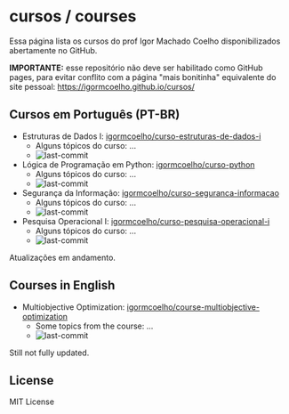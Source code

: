 # cursos / courses

Essa página lista os cursos do prof Igor Machado Coelho disponibilizados abertamente no GitHub.

**IMPORTANTE:** esse repositório não deve ser habilitado como GitHub pages, para evitar conflito com a página "mais bonitinha" equivalente do site pessoal: https://igormcoelho.github.io/cursos/

## Cursos em Português (PT-BR)

- Estruturas de Dados I: [igormcoelho/curso-estruturas-de-dados-i](https://github.com/igormcoelho/curso-estruturas-de-dados-i)
   * Alguns tópicos do curso: ...
   * ![last-commit](https://img.shields.io/github/last-commit/igormcoelho/curso-estruturas-de-dados-i)
- Lógica de Programação em Python: [igormcoelho/curso-python](https://github.com/igormcoelho/curso-python)
   * Alguns tópicos do curso: ...
   * ![last-commit](https://img.shields.io/github/last-commit/igormcoelho/curso-python)
- Segurança da Informação: [igormcoelho/curso-seguranca-informacao](https://igormcoelho.github.io/curso-seguranca-informacao)
   * Alguns tópicos do curso: ...
   * ![last-commit](https://img.shields.io/github/last-commit/igormcoelho/curso-seguranca-informacao)
- Pesquisa Operacional I: [igormcoelho/curso-pesquisa-operacional-i](https://igormcoelho.github.io/curso-pesquisa-operacional-i)
   * Alguns tópicos do curso: ...
   * ![last-commit](https://img.shields.io/github/last-commit/igormcoelho/curso-pesquisa-operacional-i)

Atualizações em andamento.

## Courses in English

- Multiobjective Optimization: [igormcoelho/course-multiobjective-optimization](https://github.com/igormcoelho/course-multiobjective-optimization)
   * Some topics from the course: ...
   * ![last-commit](https://img.shields.io/github/last-commit/igormcoelho/course-multiobjective-optimization)

Still not fully updated.

## License

MIT License
